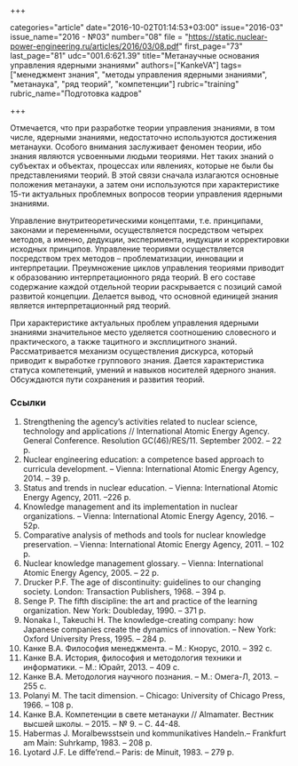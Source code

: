 +++

categories="article"
date="2016-10-02T01:14:53+03:00"
issue="2016-03"
issue_name="2016 - №03"
number="08"
file = "https://static.nuclear-power-engineering.ru/articles/2016/03/08.pdf"
first_page="73"
last_page="81"
udc="001.6:621.39"
title="Метанаучные основания управления ядерными знаниями"
authors=["KankeVA"]
tags=["менеджмент знания", "методы управления ядерными знаниями", "метанаука", "ряд теорий", "компетенции"]
rubric="training"
rubric_name="Подготовка кадров"

+++

Отмечается, что при разработке теории управления знаниями, в том числе, ядерными знаниями, недостаточно используются достижения метанауки. 
Особого внимания заслуживает феномен теории, ибо знания являются усвоенными людьми теориями. 
Нет таких знаний о субъектах и объектах, процессах или явлениях, которые не были бы представлениями теорий. 
В этой связи сначала излагаются основные положения метанауки, а затем они используются при характеристике 15-ти актуальных проблемных вопросов теории управления ядерными знаниями.

Управление внутритеоретическими концептами, т.е. принципами, законами и переменными, осуществляется посредством четырех методов, а именно, дедукции, эксперимента, индукции и корректировки исходных принципов. 
Управление теориями осуществляется посредством трех методов – проблематизации, инновации и интерпретации.
Преумножение циклов управления теориями приводит к образованию интерпретационного ряда теорий. 
В его составе содержание каждой отдельной теории раскрывается с позиций самой развитой концепции. 
Делается вывод, что основной единицей знания является интерпретационный ряд теорий.

При характеристике актуальных проблем управления ядерными знаниями значительное место уделяется соотношению словесного и практического, а также тацитного и эксплицитного знаний. 
Рассматривается механизм осуществления дискурса, который приводит к выработке группового знания. Дается характеристика статуса компетенций, умений и навыков носителей ядерного знания. 
Обсуждаются пути сохранения и развития теорий.

### Ссылки

1. Strengthening the agency’s activities related to nuclear science, technology and applications // International Atomic Energy Agency. General Conference. Resolution GC(46)/RES/11. September 2002. – 22 p.
2. Nuclear engineering education: a competence based approach to curricula development. – Vienna: International Atomic Energy Agency, 2014. – 39 р.
3. Status and trends in nuclear education. – Vienna: International Atomic Energy Agency, 2011. –226 р.
4. Knowledge management and its implementation in nuclear organizations. – Vienna: International Atomic Energy Agency, 2016. – 52р.
5. Comparative analysis of methods and tools for nuclear knowledge preservation. – Vienna: International Atomic Energy Agency, 2011. – 102 p.
6. Nuclear knowledge management glossary. – Vienna: International Atomic Energy Agency, 2005. – 22 p.
7. Drucker P.F. The age of discontinuity: guidelines to our changing society. London: Transaction Publishers, 1968. – 394 p.
8. Senge P. The fifth discipline: the art and practice of the learning organization. New York: Doubleday, 1990. – 371 p.
9. Nonaka I., Takeuchi H. The knowledge-creating company: how Japanese companies create the dynamics of innovation. – New York: Oxford University Press, 1995. – 284 p.
10. Канке В.А. Философия менеджмента. – М.: Кнорус, 2010. – 392 с.
11. Канке В.А. История, философия и методология техники и информатики. – М.: Юрайт, 2013. – 409 с.
12. Канке В.А. Методология научного познания. – М.: Омега-Л, 2013. – 255 с.
13. Polanyi М. The tacit dimension. – Chicago: University of Chicago Press, 1966. – 108 p.
14. Канке В.А. Компетенции в свете метанауки // Almamater. Вестник высшей школы. – 2015. – № 9. – С. 44-48.
15. Habermas J. Moralbewsstsein und kommunikatives Handeln.– Frankfurt am Main: Suhrkamp, 1983. – 208 p.
16. Lyotard J.F. Le diffe’rend.– Paris: de Minuit, 1983. – 279 p.